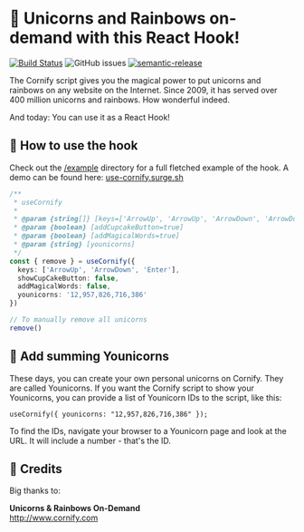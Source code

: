 # 🦄 Unicorns and Rainbows on-demand with this React Hook!

[![Build Status](https://travis-ci.com/daphnesmit/use-cornify.svg?branch=master)](https://travis-ci.com/daphnesmit/use-cornify)
![GitHub issues](https://img.shields.io/github/issues/daphnesmit/use-cornify)
[![semantic-release](https://img.shields.io/badge/%20%20%F0%9F%93%A6%F0%9F%9A%80-semantic--release-e10079.svg)](https://github.com/semantic-release/semantic-release)

The Cornify script gives you the magical power to put unicorns and rainbows on any website on the Internet. Since 2009, it has served over 400 million unicorns and rainbows. How wonderful indeed.

And today: You can use it as a React Hook!

## 🎉 How to use the hook

Check out the [/example](https://github.com/daphnesmit/use-cornify/tree/master/example) directory for a full fletched example of the hook.
A demo can be found here: [use-cornify.surge.sh](https://use-cornify.surge.sh)

```typescript
/**
 * useCornify
 * 
 * @param {string[]} [keys=['ArrowUp', 'ArrowUp', 'ArrowDown', 'ArrowDown', 'ArrowLeft', 'ArrowRight', 'ArrowLeft', 'ArrowRight', 'b', 'a']]
 * @param {boolean} [addCupcakeButton=true] 
 * @param {boolean} [addMagicalWords=true]
 * @param {string} [younicorns]
 */
const { remove } = useCornify({
  keys: ['ArrowUp', 'ArrowDown', 'Enter'],
  showCupCakeButton: false,
  addMagicalWords: false,
  younicorns: '12,957,826,716,386'
})

// To manually remove all unicorns
remove()
```

## 🙈 Add summing Younicorns

These days, you can create your own personal unicorns on Cornify. They are called Younicorns. If you want the Cornify script to show your Younicorns, you can provide a list of Younicorn IDs to the script, like this:

`useCornify({ younicorns: "12,957,826,716,386" });`

To find the IDs, navigate your browser to a Younicorn page and look at the URL. It will include a number - that's the ID.


## 🙌 Credits

Big thanks to:

__Unicorns & Rainbows On-Demand__ </br>
http://www.cornify.com
